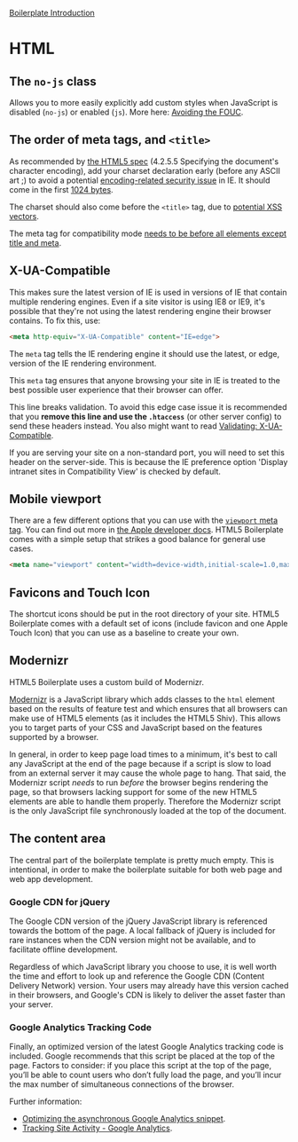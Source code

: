 [Boilerplate Introduction](intro.md)

# HTML

## The `no-js` class

Allows you to more easily explicitly add custom styles when JavaScript is
disabled (`no-js`) or enabled (`js`). More here: [Avoiding the
FOUC](http://paulirish.com/2009/avoiding-the-fouc-v3/).


## The order of meta tags, and `<title>`

As recommended by [the HTML5
spec](http://www.whatwg.org/specs/web-apps/current-work/complete/semantics.html#charset)
(4.2.5.5 Specifying the document's character encoding), add your charset
declaration early (before any ASCII art ;) to avoid a potential
[encoding-related security
issue](http://code.google.com/p/doctype-mirror/wiki/ArticleUtf7) in IE. It
should come in the first [1024
bytes](http://www.whatwg.org/specs/web-apps/current-work/multipage/semantics.html#charset).

The charset should also come before the `<title>` tag, due to [potential XSS
vectors](http://code.google.com/p/doctype-mirror/wiki/ArticleUtf7).

The meta tag for compatibility mode [needs to be before all elements except
title and meta](http://h5bp.com/f "Defining Document Compatibility - MSDN").

## X-UA-Compatible

This makes sure the latest version of IE is used in versions of IE that contain
multiple rendering engines. Even if a site visitor is using IE8 or IE9, it's
possible that they're not using the latest rendering engine their browser
contains. To fix this, use:

```html
<meta http-equiv="X-UA-Compatible" content="IE=edge">
```

The `meta` tag tells the IE rendering engine it should use the latest, or edge,
version of the IE rendering environment.

This `meta` tag ensures that anyone browsing your site in IE is treated to the
best possible user experience that their browser can offer.

This line breaks validation. To avoid this edge case issue it is recommended
that you **remove this line and use the `.htaccess`** (or other server config)
to send these headers instead. You also might want to read [Validating:
X-UA-Compatible](http://groups.google.com/group/html5boilerplate/browse_thread/thread/6d1b6b152aca8ed2).

If you are serving your site on a non-standard port, you will need to set this
header on the server-side. This is because the IE preference option 'Display
intranet sites in Compatibility View' is checked by default.


## Mobile viewport

There are a few different options that you can use with the [`viewport` meta
tag](https://docs.google.com/present/view?id=dkx3qtm_22dxsrgcf4 "Viewport and
Media Queries - The Complete Idiot's Guide"). You can find out more in [the
Apple developer docs](http://j.mp/mobileviewport). HTML5 Boilerplate comes with
a simple setup that strikes a good balance for general use cases.

```html
<meta name="viewport" content="width=device-width,initial-scale=1.0,maximum-scale=1.0">
```

## Favicons and Touch Icon

The shortcut icons should be put in the root directory of your site. HTML5
Boilerplate comes with a default set of icons (include favicon and one Apple
Touch Icon) that you can use as a baseline to create your own.

## Modernizr

HTML5 Boilerplate uses a custom build of Modernizr.

[Modernizr](http://modernizr.com) is a JavaScript library which adds classes to
the `html` element based on the results of feature test and which ensures that
all browsers can make use of HTML5 elements (as it includes the HTML5 Shiv).
This allows you to target parts of your CSS and JavaScript based on the
features supported by a browser.

In general, in order to keep page load times to a minimum, it's best to call
any JavaScript at the end of the page because if a script is slow to load
from an external server it may cause the whole page to hang. That said, the
Modernizr script *needs* to run *before* the browser begins rendering the page,
so that browsers lacking support for some of the new HTML5 elements are able to
handle them properly. Therefore the Modernizr script is the only JavaScript
file synchronously loaded at the top of the document.


## The content area

The central part of the boilerplate template is pretty much empty. This is
intentional, in order to make the boilerplate suitable for both web page and
web app development.


### Google CDN for jQuery

The Google CDN version of the jQuery JavaScript library is referenced towards
the bottom of the page. A local fallback of jQuery is included for rare instances
when the CDN version might not be available, and to facilitate offline
development.

Regardless of which JavaScript library you choose to use, it is well worth the
time and effort to look up and reference the Google CDN (Content Delivery
Network) version. Your users may already have this version cached in their
browsers, and Google's CDN is likely to deliver the asset faster than your
server.

### Google Analytics Tracking Code

Finally, an optimized version of the latest Google Analytics tracking code is
included. Google recommends that this script be placed at the top of the page.
Factors to consider: if you place this script at the top of the page, you’ll be
able to count users who don’t fully load the page, and you’ll incur the max
number of simultaneous connections of the browser.

Further information:

* [Optimizing the asynchronous Google Analytics
  snippet](http://mathiasbynens.be/notes/async-analytics-snippet).
* [Tracking Site Activity - Google
  Analytics](http://code.google.com/apis/analytics/docs/tracking/asyncTracking.html).
